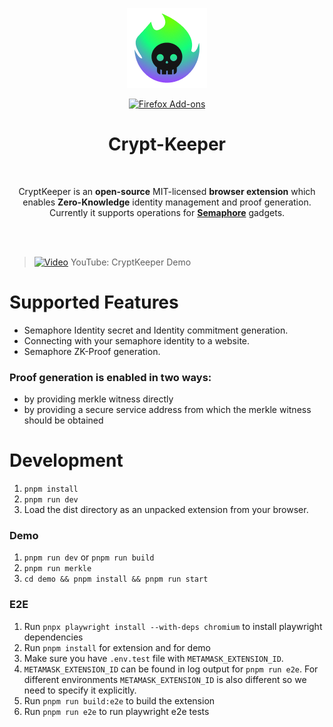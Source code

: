 <p align="center">
<img width="128" alt="Dark Reader's mascot" src="./packages/app/src/static/icons/icon-128.png">
</p>
<p align="center">
<a rel="noreferrer noopener" href="https://addons.mozilla.org/firefox/addon/cryptkeeper/"><img alt="Firefox Add-ons" src="https://img.shields.io/badge/Firefox-141e24.svg?&style=for-the-badge&logo=firefox-browser"></a>  
</p>

<h1 align="center">Crypt-Keeper</h1>

<br/>
<p align="center">CryptKeeper is an <strong>open-source</strong> MIT-licensed <strong>browser extension</strong> which enables <strong>Zero-Knowledge</strong> identity management and proof generation.
Currently it supports operations for <strong><a href="https://semaphore.appliedzkp.org/">Semaphore</a></strong> gadgets.</p>
<br/>
<br/>

> [![Video](https://img.youtube.com/vi/8nrggpxbJu8/maxresdefault.jpg)](https://youtu.be/8nrggpxbJu8)
> YouTube: CryptKeeper Demo

# Supported Features

- Semaphore Identity secret and Identity commitment generation.
- Connecting with your semaphore identity to a website.
- Semaphore ZK-Proof generation.

### Proof generation is enabled in two ways:

- by providing merkle witness directly
- by providing a secure service address from which the merkle witness should be obtained

# Development

1. `pnpm install`
2. `pnpm run dev`
3. Load the dist directory as an unpacked extension from your browser.

### Demo

1. `pnpm run dev` or `pnpm run build`
2. `pnpm run merkle`
3. `cd demo && pnpm install && pnpm run start`

### E2E

1. Run `pnpx playwright install --with-deps chromium` to install playwright dependencies
2. Run `pnpm install` for extension and for demo
3. Make sure you have `.env.test` file with `METAMASK_EXTENSION_ID`.
4. `METAMASK_EXTENSION_ID` can be found in log output for `pnpm run e2e`. For different environments `METAMASK_EXTENSION_ID` is also different so we need to specify it explicitly.
5. Run `pnpm run build:e2e` to build the extension
6. Run `pnpm run e2e` to run playwright e2e tests
